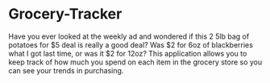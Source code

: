 # Grocery-Tracker
Have you ever looked at the weekly ad and wondered if this 2 5lb bag of potatoes for $5 deal is really a good deal? Was $2 for 6oz of blackberries what I got last time, or was it $2 for 12oz?
This application allows you to keep track of how much you spend on each item in the grocery store so you can see your trends in purchasing.
